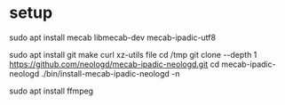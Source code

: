 # setup
sudo apt install mecab libmecab-dev mecab-ipadic-utf8

sudo apt install git make curl xz-utils file
cd /tmp
git clone --depth 1 https://github.com/neologd/mecab-ipadic-neologd.git
cd mecab-ipadic-neologd
./bin/install-mecab-ipadic-neologd -n

sudo apt install ffmpeg